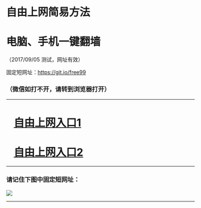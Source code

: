﻿# 自由上网简易方法

# 电脑、手机一键翻墙

（2017/09/05 测试，网址有效）

固定短网址：https://git.io/free99

### （微信如打不开，请转到浏览器打开）


***





# &nbsp;&nbsp; <a href="http://ft659125521.fwq-tz1001.xyz/fwqtz01.html?t=09050016603 " target="_blank">自由上网入口1</a>
# &nbsp;&nbsp; <a href="http://ft40902978.fwq-tz1002.xyz/fwqtz02.html?t=090500122213 " target="_blank">自由上网入口2</a>
***

### 请记住下图中固定短网址：

<img src="https://s3-us-west-2.amazonaws.com/fwq-1001/yjfq-20170905okok.png" /> 


***


